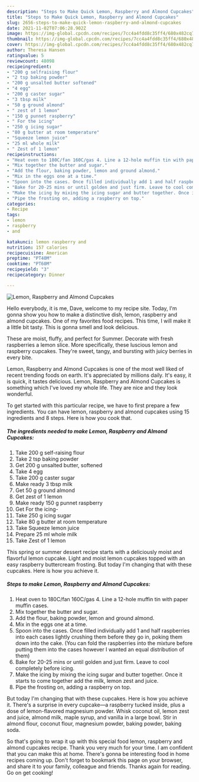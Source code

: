 ```yaml
---
description: "Steps to Make Quick Lemon, Raspberry and Almond Cupcakes"
title: "Steps to Make Quick Lemon, Raspberry and Almond Cupcakes"
slug: 2656-steps-to-make-quick-lemon-raspberry-and-almond-cupcakes
date: 2021-11-02T07:06:28.902Z
image: https://img-global.cpcdn.com/recipes/7cc4a4fdd8c35ff4/680x482cq70/lemon-raspberry-and-almond-cupcakes-recipe-main-photo.jpg
thumbnail: https://img-global.cpcdn.com/recipes/7cc4a4fdd8c35ff4/680x482cq70/lemon-raspberry-and-almond-cupcakes-recipe-main-photo.jpg
cover: https://img-global.cpcdn.com/recipes/7cc4a4fdd8c35ff4/680x482cq70/lemon-raspberry-and-almond-cupcakes-recipe-main-photo.jpg
author: Theresa Hansen
ratingvalue: 5
reviewcount: 48098
recipeingredient:
- "200 g selfraising flour"
- "2 tsp baking powder"
- "200 g unsalted butter softened"
- "4 egg"
- "200 g caster sugar"
- "3 tbsp milk"
- "50 g ground almond"
- " zest of 1 lemon"
- "150 g punnet raspberry"
- " For the icing"
- "250 g icing sugar"
- "80 g butter at room temperature"
- "Squeeze lemon juice"
- "25 ml whole milk"
- " Zest of 1 lemon"
recipeinstructions:
- "Heat oven to 180C/fan 160C/gas 4. Line a 12-hole muffin tin with paper muffin cases."
- "Mix together the butter and sugar."
- "Add the flour, baking powder, lemon and ground almond."
- "Mix in the eggs one at a time."
- "Spoon into the cases. Once filled individually add 1 and half raspberries into each cases lightly crushing them before they go in, poking them down into the cake. (You can fold the raspberries into the mixture before putting them into the cases however I wanted an equal distribution of them)"
- "Bake for 20-25 mins or until golden and just firm. Leave to cool completely before icing."
- "Make the icing by mixing the icing sugar and butter together. Once it starts to come together add the milk, lemon zest and juice."
- "Pipe the frosting on, adding a raspberry on top."
categories:
- Recipe
tags:
- lemon
- raspberry
- and

katakunci: lemon raspberry and 
nutrition: 157 calories
recipecuisine: American
preptime: "PT40M"
cooktime: "PT60M"
recipeyield: "3"
recipecategory: Dinner

---
```



![Lemon, Raspberry and Almond Cupcakes](https://img-global.cpcdn.com/recipes/7cc4a4fdd8c35ff4/680x482cq70/lemon-raspberry-and-almond-cupcakes-recipe-main-photo.jpg)

Hello everybody, it is me, Dave, welcome to my recipe site. Today, I'm gonna show you how to make a distinctive dish, lemon, raspberry and almond cupcakes. One of my favorites food recipes. This time, I will make it a little bit tasty. This is gonna smell and look delicious.

These are moist, fluffy, and perfect for Summer. Decorate with fresh raspberries a lemon slice. More specifically, these luscious lemon and raspberry cupcakes. They&#39;re sweet, tangy, and bursting with juicy berries in every bite.

Lemon, Raspberry and Almond Cupcakes is one of the most well liked of recent trending foods on earth. It's appreciated by millions daily. It's easy, it is quick, it tastes delicious. Lemon, Raspberry and Almond Cupcakes is something which I've loved my whole life. They are nice and they look wonderful.


To get started with this particular recipe, we have to first prepare a few ingredients. You can have lemon, raspberry and almond cupcakes using 15 ingredients and 8 steps. Here is how you cook that.

<!--inarticleads1-->

##### The ingredients needed to make Lemon, Raspberry and Almond Cupcakes:

1. Take 200 g self-raising flour
1. Take 2 tsp baking powder
1. Get 200 g unsalted butter, softened
1. Take 4 egg
1. Take 200 g caster sugar
1. Make ready 3 tbsp milk
1. Get 50 g ground almond
1. Get  zest of 1 lemon
1. Make ready 150 g punnet raspberry
1. Get  For the icing-
1. Take 250 g icing sugar
1. Take 80 g butter at room temperature
1. Take Squeeze lemon juice
1. Prepare 25 ml whole milk
1. Take  Zest of 1 lemon


This spring or summer dessert recipe starts with a deliciously moist and flavorful lemon cupcake. Light and moist lemon cupcakes topped with an easy raspberry buttercream frosting. But today I&#39;m changing that with these cupcakes. Here is how you achieve it. 

<!--inarticleads2-->

##### Steps to make Lemon, Raspberry and Almond Cupcakes:

1. Heat oven to 180C/fan 160C/gas 4. Line a 12-hole muffin tin with paper muffin cases.
1. Mix together the butter and sugar.
1. Add the flour, baking powder, lemon and ground almond.
1. Mix in the eggs one at a time.
1. Spoon into the cases. Once filled individually add 1 and half raspberries into each cases lightly crushing them before they go in, poking them down into the cake. (You can fold the raspberries into the mixture before putting them into the cases however I wanted an equal distribution of them)
1. Bake for 20-25 mins or until golden and just firm. Leave to cool completely before icing.
1. Make the icing by mixing the icing sugar and butter together. Once it starts to come together add the milk, lemon zest and juice.
1. Pipe the frosting on, adding a raspberry on top.


But today I&#39;m changing that with these cupcakes. Here is how you achieve it. There&#39;s a surprise in every cupcake—a raspberry tucked inside, plus a dose of lemon-flavored magnesium powder. Whisk coconut oil, lemon zest and juice, almond milk, maple syrup, and vanilla in a large bowl. Stir in almond flour, coconut flour, magnesium powder, baking powder, baking soda. 

So that's going to wrap it up with this special food lemon, raspberry and almond cupcakes recipe. Thank you very much for your time. I am confident that you can make this at home. There's gonna be interesting food in home recipes coming up. Don't forget to bookmark this page on your browser, and share it to your family, colleague and friends. Thanks again for reading. Go on get cooking!
